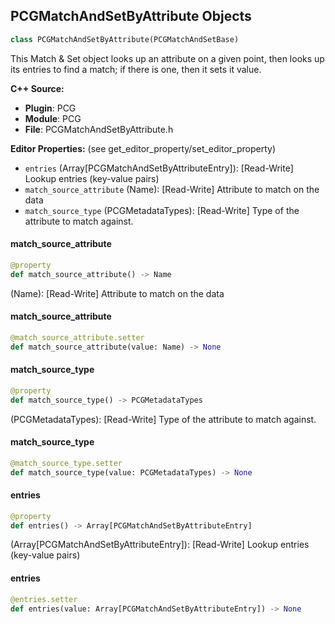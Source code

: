 ## PCGMatchAndSetByAttribute Objects

```python
class PCGMatchAndSetByAttribute(PCGMatchAndSetBase)
```

This Match & Set object looks up an attribute on a given point,
then looks up its entries to find a match; if there is one, then it sets it value.

**C++ Source:**

- **Plugin**: PCG
- **Module**: PCG
- **File**: PCGMatchAndSetByAttribute.h

**Editor Properties:** (see get_editor_property/set_editor_property)

- ``entries`` (Array[PCGMatchAndSetByAttributeEntry]):  [Read-Write] Lookup entries (key-value pairs)
- ``match_source_attribute`` (Name):  [Read-Write] Attribute to match on the data
- ``match_source_type`` (PCGMetadataTypes):  [Read-Write] Type of the attribute to match against.

<a id="unreal.PCGMatchAndSetByAttribute.match_source_attribute"></a>

#### match_source_attribute

```python
@property
def match_source_attribute() -> Name
```

(Name):  [Read-Write] Attribute to match on the data

<a id="unreal.PCGMatchAndSetByAttribute.match_source_attribute"></a>

#### match_source_attribute

```python
@match_source_attribute.setter
def match_source_attribute(value: Name) -> None
```

<a id="unreal.PCGMatchAndSetByAttribute.match_source_type"></a>

#### match_source_type

```python
@property
def match_source_type() -> PCGMetadataTypes
```

(PCGMetadataTypes):  [Read-Write] Type of the attribute to match against.

<a id="unreal.PCGMatchAndSetByAttribute.match_source_type"></a>

#### match_source_type

```python
@match_source_type.setter
def match_source_type(value: PCGMetadataTypes) -> None
```

<a id="unreal.PCGMatchAndSetByAttribute.entries"></a>

#### entries

```python
@property
def entries() -> Array[PCGMatchAndSetByAttributeEntry]
```

(Array[PCGMatchAndSetByAttributeEntry]):  [Read-Write] Lookup entries (key-value pairs)

<a id="unreal.PCGMatchAndSetByAttribute.entries"></a>

#### entries

```python
@entries.setter
def entries(value: Array[PCGMatchAndSetByAttributeEntry]) -> None
```

<a id="unreal.PCGMatchAndSetWeighted"></a>